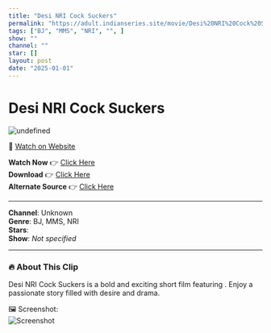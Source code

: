 ```yaml
---
title: "Desi NRI Cock Suckers"
permalink: "https://adult.indianseries.site/movie/Desi%20NRI%20Cock%20Suckers"
tags: ["BJ", "MMS", "NRI", "", ]
show: ""
channel: ""
star: []
layout: post
date: "2025-01-01"
---
```


# Desi NRI Cock Suckers

![undefined](https://desisins.com/wp-content/uploads/2024/08/Desi-NRI-MMS-DesiSinscom.jpg)

🔗 [Watch on Website](https://adult.indianseries.site/movie/Desi%20NRI%20Cock%20Suckers)

**Watch Now** 👉 [Click Here](https://adult.indianseries.site/movie/Desi%20NRI%20Cock%20Suckers)  
**Download** 👉 [Click Here](https://adult.indianseries.site/movie/Desi%20NRI%20Cock%20Suckers)  
**Alternate Source** 👉 [Click Here](https://adult.indianseries.site/movie/Desi%20NRI%20Cock%20Suckers)

---

**Channel**: Unknown  
**Genre**: BJ, MMS, NRI  
**Stars**:   
**Show**: *Not specified*

---

### 🔥 About This Clip

Desi NRI Cock Suckers is a bold and exciting short film featuring . Enjoy a passionate story filled with desire and drama.
 
🖼️ Screenshot:  
![Screenshot](https://desisins.com/wp-content/uploads/2024/08/Desi-NRI-MMS-DesiSinscom.jpg)

